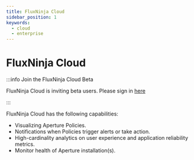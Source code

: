 ```yaml
---
title: FluxNinja Cloud
sidebar_position: 1
keywords:
  - cloud
  - enterprise
---
```


# FluxNinja Cloud

:::info Join the FluxNinja Cloud Beta

FluxNinja Cloud is inviting beta users. Please sign in
[here](https://app.fluxninja.com/sign-in)

:::

FluxNinja Cloud has the following capabilities:

- Visualizing Aperture Policies.
- Notifications when Policies trigger alerts or take action.
- High-cardinality analytics on user experience and application reliability
  metrics.
- Monitor health of Aperture installation(s).
